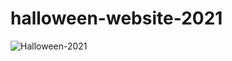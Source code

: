 # halloween-website-2021

![Halloween-2021](https://user-images.githubusercontent.com/53599271/139830318-12c191d6-a262-4044-8521-4f4517969029.png)

